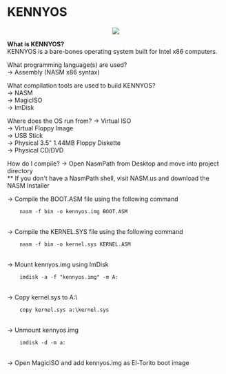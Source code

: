 # KENNYOS

<div style="text-align:center"><img src="https://kennethkobz.files.wordpress.com/2019/05/kennyos.png" /></div>

<b>What is KENNYOS?</b> <br/>
KENNYOS is a bare-bones operating system built for Intel x86 computers. <br/>

What programming language(s) are used? <br/>
 -> Assembly (NASM x86 syntax)

What compilation tools are used to build KENNYOS? <br/>
 -> NASM <br/>
 -> MagicISO <br/>
 -> ImDisk <br/>
 
Where does the OS run from?
 -> Virtual ISO <br/>
 -> Virtual Floppy Image <br/>
 -> USB Stick <br/>
 -> Physical 3.5" 1.44MB Floppy Diskette <br/>
 -> Physical CD/DVD <br/>
 
How do I compile?
 -> Open NasmPath from Desktop and move into project directory <br/>
 ** If you don't have a NasmPath shell, visit NASM.us and download the NASM Installer <br/>

 -> Compile the BOOT.ASM file using the following command <br/>
	
		nasm -f bin -o kennyos.img BOOT.ASM
		
<br/>
-> Compile the KERNEL.SYS file using the following command <br/>
	
		nasm -f bin -o kernel.sys KERNEL.ASM
		
 <br/>
 -> Mount kennyos.img using ImDisk <br/>
 
		imdisk -a -f "kennyos.img" -m A:
		
 <br/>
 -> Copy kernel.sys to A:\ <br/>
 
		copy kernel.sys a:\kernel.sys
		
<br/>
-> Unmount kennyos.img  <br/>
 
		imdisk -d -m a:
<br/>
 -> Open MagicISO and add kennyos.img as El-Torito boot image <br/>
